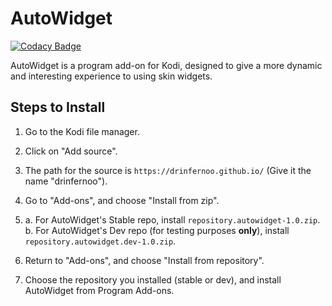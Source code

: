 # AutoWidget

[![Codacy Badge](https://api.codacy.com/project/badge/Grade/840a4c0ed72e4d25b3d82c984e3c4b84)](https://app.codacy.com/manual/drinfernoo/plugin.program.autowidget?utm_source=github.com&utm_medium=referral&utm_content=drinfernoo/plugin.program.autowidget&utm_campaign=Badge_Grade_Dashboard)

AutoWidget is a program add-on for Kodi, designed to give a more dynamic
and interesting experience to using skin widgets. 

## Steps to Install
1.  Go to the Kodi file manager.

2.  Click on "Add source".

3.  The path for the source is `https://drinfernoo.github.io/` (Give it the name "drinfernoo").

4.  Go to "Add-ons", and choose "Install from zip".

5.  a.  For AutoWidget's Stable repo, install `repository.autowidget-1.0.zip`.
    b.  For AutoWidget's Dev repo (for testing purposes **only**), install `repository.autowidget.dev-1.0.zip`.
    
6.  Return to "Add-ons", and choose "Install from repository".

7.  Choose the repository you installed (stable or dev), and install AutoWidget from Program Add-ons.